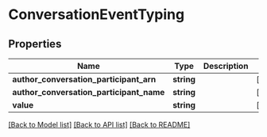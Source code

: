 # ConversationEventTyping

## Properties
Name | Type | Description | Notes
------------ | ------------- | ------------- | -------------
**author_conversation_participant_arn** | **string** |  | [optional] 
**author_conversation_participant_name** | **string** |  | [optional] 
**value** | **string** |  | [optional] 

[[Back to Model list]](../README.md#documentation-for-models) [[Back to API list]](../README.md#documentation-for-api-endpoints) [[Back to README]](../README.md)


